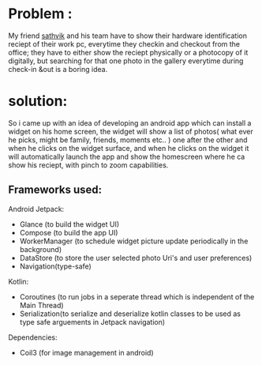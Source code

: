 # Problem :
My friend [sathvik](https://github.com/sathvikkuna) and his team have to show their hardware identification reciept of their work pc, everytime they checkin and checkout from the office; they have to either show the reciept physically or a photocopy of it digitally, but searching for that one photo in the gallery everytime during check-in &out is a boring idea.

# solution:
So i came up with an idea of developing an android app which can install a widget on his home screen, the widget will show a list of photos( what ever he picks, might be family, friends, moments etc.. ) one after the other and when he clicks on the widget surface, and when he clicks on the widget it will automatically launch the app and show the homescreen where he ca show his reciept, with pinch to zoom capabilities.

## Frameworks used:
Android Jetpack:
- Glance (to build the widget UI)
- Compose (to build the app UI)
- WorkerManager (to schedule widget picture update periodically in the background)
- DataStore (to store the user selected photo Uri's and user preferences)
- Navigation(type-safe)

Kotlin:
- Coroutines (to run jobs in a seperate thread which is independent of the Main Thread)
- Serialization(to serialize and deserialize kotlin classes to be used as type safe arguements in Jetpack navigation)

Dependencies:
- Coil3 (for image management in android)
    
